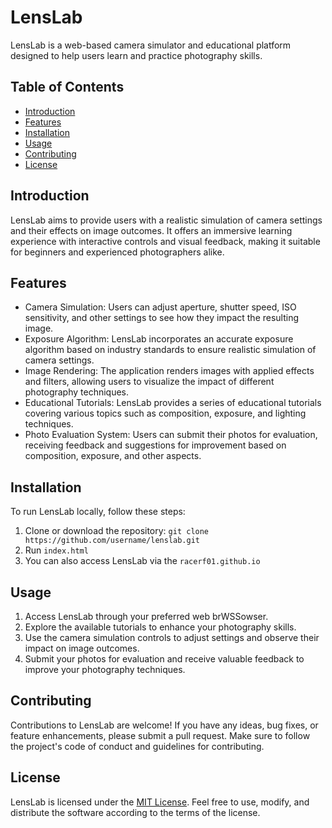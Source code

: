 # LensLab

LensLab is a web-based camera simulator and educational platform designed to help users learn and practice photography skills. 

## Table of Contents
- [Introduction](#introduction)
- [Features](#features)
- [Installation](#installation)
- [Usage](#usage)
- [Contributing](#contributing)
- [License](#license)

## Introduction

LensLab aims to provide users with a realistic simulation of camera settings and their effects on image outcomes. It offers an immersive learning experience with interactive controls and visual feedback, making it suitable for beginners and experienced photographers alike.

## Features

- Camera Simulation: Users can adjust aperture, shutter speed, ISO sensitivity, and other settings to see how they impact the resulting image.
- Exposure Algorithm: LensLab incorporates an accurate exposure algorithm based on industry standards to ensure realistic simulation of camera settings.
- Image Rendering: The application renders images with applied effects and filters, allowing users to visualize the impact of different photography techniques.
- Educational Tutorials: LensLab provides a series of educational tutorials covering various topics such as composition, exposure, and lighting techniques.
- Photo Evaluation System: Users can submit their photos for evaluation, receiving feedback and suggestions for improvement based on composition, exposure, and other aspects.

## Installation

To run LensLab locally, follow these steps:

1. Clone or download the repository: `git clone https://github.com/username/lenslab.git`
2. Run `index.html`
3. You can also access LensLab via the `racerf01.github.io`


## Usage

1. Access LensLab through your preferred web brWSSowser.
2. Explore the available tutorials to enhance your photography skills.
3. Use the camera simulation controls to adjust settings and observe their impact on image outcomes.
4. Submit your photos for evaluation and receive valuable feedback to improve your photography techniques.

## Contributing

Contributions to LensLab are welcome! If you have any ideas, bug fixes, or feature enhancements, please submit a pull request. Make sure to follow the project's code of conduct and guidelines for contributing.

## License

LensLab is licensed under the [MIT License](LICENSE). Feel free to use, modify, and distribute the software according to the terms of the license.

